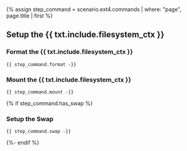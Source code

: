 {% assign step_command = scenario.ext4.commands | where: "page", page.title | first %}

## Setup the {{ txt.include.filesystem_ctx }}

### Format the {{ txt.include.filesystem_ctx }}

```
{{ step_command.format -}}
```

### Mount the {{ txt.include.filesystem_ctx }}

```
{{ step_command.mount -}}
```

{% if step_command.has_swap %}
### Setup the Swap

```
{{ step_command.swap -}}
```
{%- endif %}
